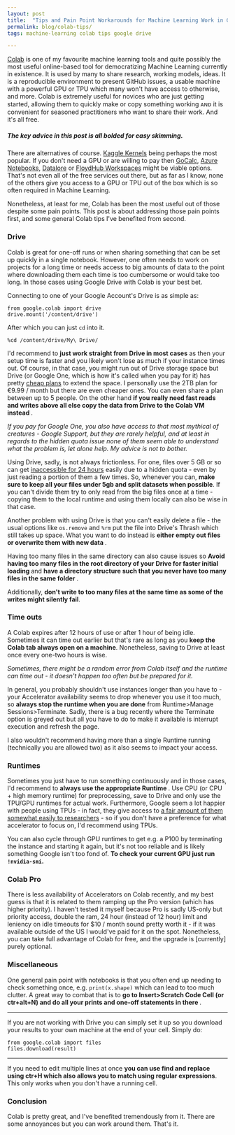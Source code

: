 ```yaml
---
layout: post
title:  "Tips and Pain Point Workarounds for Machine Learning Work in Google Colab"
permalink: blog/colab-tips/
tags: machine-learning colab tips google drive

---
```



[Colab](https://colab.research.google.com/) is one of my favourite machine learning tools and quite possibly the most useful online-based tool for democratizing Machine Learning currently in existence. It is used by many to share research, working models, ideas. It is a reproducible environment to present GitHub issues, a usable machine with a powerful GPU or TPU which many won't have access to otherwise, and more. Colab is extremely useful for novices who are just getting started, allowing them to quickly make or copy something working ᴀɴᴅ it is convenient for seasoned practitioners who want to share their work.  And it's all free.

##### **The key advice in this post is all bolded for easy skimming.**


There are alternatives of course. [Kaggle Kernels](https://www.kaggle.com/kernels) being perhaps the most popular. If you don't need a GPU or are willing to pay then [GoCalc](https://cocalc.com/app), [Azure Notebooks](https://notebooks.azure.com/), [Datalore](https://datalore.io/) or [FloydHub Workspaces](https://docs.floydhub.com/guides/workspace/) might be viable options. That's not even all of the free services out there, but as far as I know, none of the others give you access to a GPU or TPU out of the box which is so often required in Machine Learning.

Nonetheless, at least for me, Colab has been the most useful out of those despite some pain points. This post is about addressing those pain points first, and some general Colab tips I've benefited from second.



### Drive

Colab is great for one-off runs or when sharing something that can be set up quickly in a single notebook. However, one often needs to work on projects for a long time or needs access to big amounts of data to the point where downloading them each time is too cumbersome or would take too long. In those cases using Google Drive with Colab is your best bet.

Connecting to one of your Google Account's Drive is as simple as:
```
from google.colab import drive
drive.mount('/content/drive')
```
After which you can just `cd` into it.
```
%cd /content/drive/My\ Drive/
```

I'd recommend to <b>just work straight from Drive in most cases</b> as then your setup time is faster and you likely won't lose as much if your instance times out. Of course, in that case, you might run out of Drive storage space but Drive (or Google One, which is how it's called when you pay for it) has pretty [cheap plans](https://one.google.com/faq/plans-pricing) to extend the space. I personally use the 2TB plan for €9.99 / month but there are even cheaper ones. You can even share a plan between up to 5 people. On the other hand <b> if you really need fast reads and writes above all else copy the data from Drive to the Colab VM instead </b>.

<em>If you pay for Google One, you also have access to that most mythical of creatures - Google Support, but they are rarely helpful, and at least in regards to the hidden quota issue none of them seem able to understand what the problem is, let alone help. My advice is not to bother.</em>

Using Drive, sadly, is not always frictionless. For one, files over 5 GB or so can get [inaccessible for 24 hours](https://support.google.com/drive/search?q=download+quota+exceeded) easily due to a hidden quota - even by just reading a portion of them a few times. So, whenever you can, <b> make sure to keep all your files under 5gb and split datasets when possible</b>. If you can't divide them try to only read from the big files once at a time - copying them to the local runtime and using them locally can also be wise in that case.


Another problem with using Drive is that you can't easily delete a file - the usual options like `os.remove` and `%rm` put the file into Drive's Thrash which still takes up space. What you want to do instead is <b> either empty out files or overwrite them with new data </b>.

Having too many files in the same directory can also cause issues so <b> Avoid having too many files in the root directory of your Drive for faster initial loading </b> and <b> have a directory structure such that you never have too many files in the same folder </b>. 

Additionally, <b>don't write to too many files at the same time as some of the writes might silently fail</b>.

### Time outs

A Colab expires after 12 hours of use or after 1 hour of being idle. Sometimes it can time out earlier but that's rare as long as you <b> keep the Colab tab always open on a machine</b>. Nonetheless, saving to Drive at least once every one-two hours is wise.

<em>Sometimes, there might be a random error from Colab itself and the runtime can time out - it doesn't happen too often but be prepared for it.</em>

In general, you probably shouldn't use instances longer than you have to - your Accelerator availability seems to drop whenever you use it too much, so <b> always stop the runtime when you are done</b> from Runtime>Manage Sessions>Terminate. Sadly, there is a bug recently where the Terminate option is greyed out but all you have to do to make it available is interrupt execution and refresh the page.

I also wouldn't recommend having more than a single Runtime running (technically you are allowed two) as it also seems to impact your access.


### Runtimes

Sometimes you just have to run something continuously and in those cases, I'd recommend to <b> always use the appropriate Runtime </b>. Use CPU (or CPU + high memory runtime) for preprocessing, save to Drive and only use the TPU/GPU runtimes for actual work. Furthermore, Google seem a lot happier with people using TPUs - in fact, they give access to [a fair amount of them somewhat easily to researchers](https://www.tensorflow.org/tfrc) - so if you don't have a preference for what accelerator to focus on, I'd recommend using TPUs.

You can also cycle through GPU runtimes to get e.g. a P100 by terminating the instance and starting it again, but it's not too reliable and is likely something Google isn't too fond of. <b>To check your current GPU just run `!nvidia-smi`.</b>
 

### Colab Pro

There is less availability of Accelerators on Colab recently, and my best guess is that it is related to them ramping up the Pro version (which has higher priority). I haven't tested it myself because Pro is sadly US-only but priority access, double the ram, 24 hour (instead of 12 hour) limit and leniency on idle timeouts for $10 / month sound pretty worth it - if it was available outside of the US I would've paid for it on the spot. Nonetheless, you can take full advantage of Colab for free, and the upgrade is [currently] purely optional.


### Miscellaneous

One general pain point with notebooks is that you often end up needing to check something once, e.g. `print(x.shape)` which can lead to too much clutter. A great way to combat that is to <b> go to Insert>Scratch Code Cell (or ctr+alt+N) and do all your prints and one-off statements in there </b>.

---

If you are not working with Drive you can simply set it up so you download your results to your own machine at the end of your cell. Simply do:

```
from google.colab import files
files.download(result) 
```

---

If you need to edit multiple lines at once <b> you can use find and replace using ctr+H which also allows you to match using regular expressions</b>. This only works when you don't have a running cell.

### Conclusion

Colab is pretty great, and I've benefited tremendously from it. There are some annoyances but you can work around them. That's it.